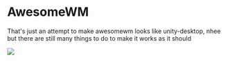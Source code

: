 # AwesomeWM
That's just an attempt to make awesomewm looks like unity-desktop, nhee but there are still many things to do to make it works as it should

<img src="./assets/scrots/preview.png"/>